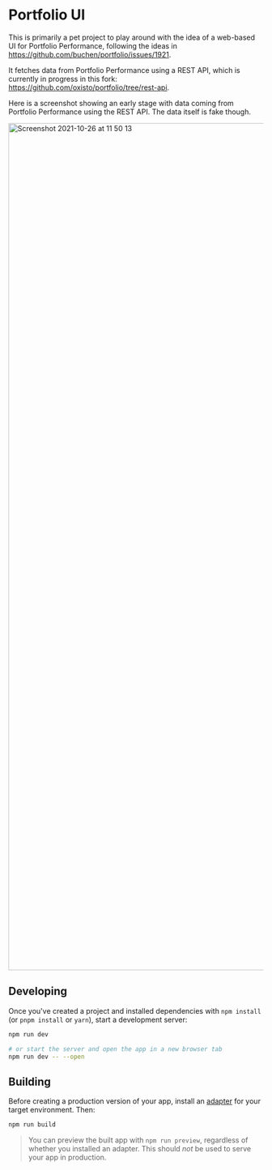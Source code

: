 # Portfolio UI

This is primarily a pet project to play around with the idea of a web-based UI for Portfolio Performance, following the ideas in https://github.com/buchen/portfolio/issues/1921.

It fetches data from Portfolio Performance using a REST API, which is currently in progress in this fork: https://github.com/oxisto/portfolio/tree/rest-api.

Here is a screenshot showing an early stage with data coming from Portfolio Performance using the REST API. The data itself is fake though.

<img width="1674" alt="Screenshot 2021-10-26 at 11 50 13" src="https://user-images.githubusercontent.com/12459061/138854552-c9c2146f-9355-4dd6-9666-6dcff99d2976.png">


## Developing

Once you've created a project and installed dependencies with `npm install` (or `pnpm install` or `yarn`), start a development server:

```bash
npm run dev

# or start the server and open the app in a new browser tab
npm run dev -- --open
```

## Building

Before creating a production version of your app, install an [adapter](https://kit.svelte.dev/docs#adapters) for your target environment. Then:

```bash
npm run build
```

> You can preview the built app with `npm run preview`, regardless of whether you installed an adapter. This should _not_ be used to serve your app in production.
